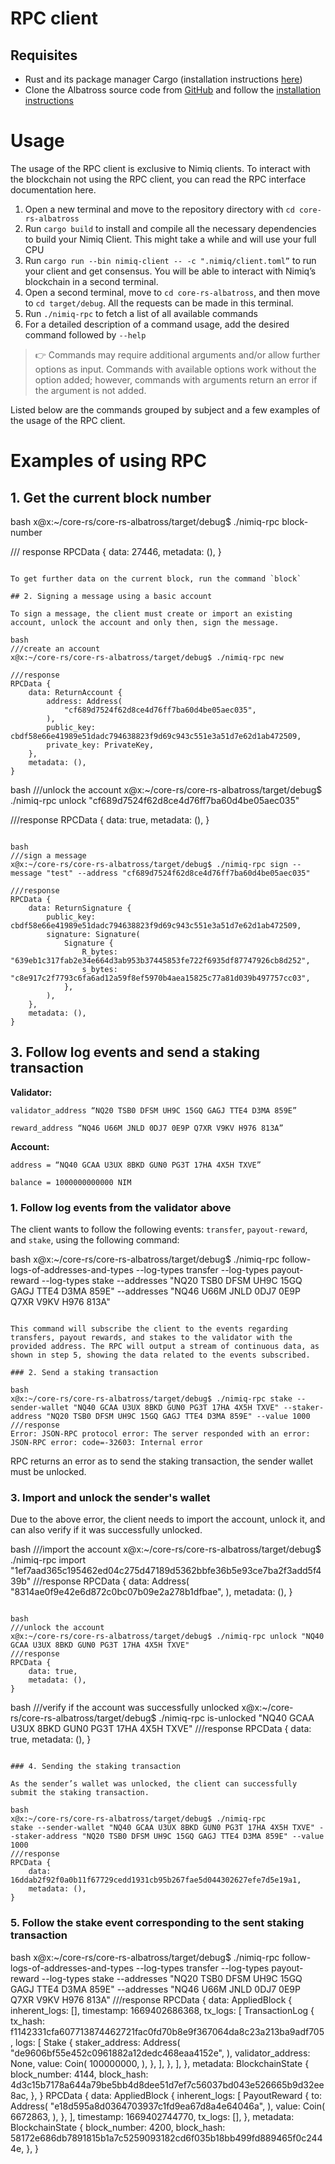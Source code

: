 # RPC client

## Requisites

- Rust and its package manager Cargo (installation instructions [here](https://www.rust-lang.org/learn/get-started))
- Clone the Albatross source code from [GitHub](https://github.com/nimiq/core-rs-albatross) and follow the [installation instructions](https://github.com/nimiq/core-rs-albatross#installation)

# Usage

The usage of the RPC client is exclusive to Nimiq clients. To interact with the blockchain not using the RPC client, you can read the RPC interface documentation here.

1. Open a new terminal and move to the repository directory with `cd core-rs-albatross`
2. Run `cargo build` to install and compile all the necessary dependencies to build your Nimiq Client. This might take a while and will use your full CPU
3. Run `cargo run --bin nimiq-client -- -c ".nimiq/client.toml”` to run your client and get consensus. You will be able to interact with Nimiq’s blockchain in a second terminal.
4. Open a second terminal, move to `cd core-rs-albatross`, and then move to `cd target/debug`. All the requests can be made in this terminal.
5. Run `./nimiq-rpc` to fetch a list of all available commands
6. For a detailed description of a command usage, add the desired command followed by `--help`

> 👉 Commands may require additional arguments and/or allow further options as input. Commands with available options work without the option added; however, commands with arguments return an error if the argument is not added.

Listed below are the commands grouped by subject and a few examples of the usage of the RPC client.

<!-- TODO RPC-policy.md does not exists -->
<!-- [Policy](RPC-policy.md) -->

# Examples of using RPC

## 1. Get the current block number

bash
x@x:~/core-rs/core-rs-albatross/target/debug$ ./nimiq-rpc block-number

/// response
RPCData {
    data: 27446,
    metadata: (),
}
```

To get further data on the current block, run the command `block`

## 2. Signing a message using a basic account

To sign a message, the client must create or import an existing account, unlock the account and only then, sign the message.

bash
///create an account
x@x:~/core-rs/core-rs-albatross/target/debug$ ./nimiq-rpc new

///response
RPCData {
    data: ReturnAccount {
        address: Address(
            "cf689d7524f62d8ce4d76ff7ba60d4be05aec035",
        ),
        public_key: cbdf58e66e41989e51dadc794638823f9d69c943c551e3a51d7e62d1ab472509,
        private_key: PrivateKey,
    },
    metadata: (),
}
```

bash
///unlock the account
x@x:~/core-rs/core-rs-albatross/target/debug$ ./nimiq-rpc unlock "cf689d7524f62d8ce4d76ff7ba60d4be05aec035"

///response
RPCData {
    data: true,
    metadata: (),
}
```

bash
///sign a message
x@x:~/core-rs/core-rs-albatross/target/debug$ ./nimiq-rpc sign --message "test" --address "cf689d7524f62d8ce4d76ff7ba60d4be05aec035"

///response
RPCData {
    data: ReturnSignature {
        public_key: cbdf58e66e41989e51dadc794638823f9d69c943c551e3a51d7e62d1ab472509,
        signature: Signature(
            Signature {
                R_bytes: "639eb1c317fab2e34e664d3ab953b37445853fe722f6935df87747926cb8d252",
                s_bytes: "c8e917c2f7793c6fa6ad12a59f8ef5970b4aea15825c77a81d039b497757cc03",
            },
        ),
    },
    metadata: (),
}
```

## 3. Follow log events and send a staking transaction

**Validator:**

`validator_address “NQ20 TSB0 DFSM UH9C 15GQ GAGJ TTE4 D3MA 859E”`

`reward_address “NQ46 U66M JNLD 0DJ7 0E9P Q7XR V9KV H976 813A”`

**Account:**

`address = “NQ40 GCAA U3UX 8BKD GUN0 PG3T 17HA 4X5H TXVE”`

`balance = 1000000000000 NIM`

### 1. Follow log events from the validator above

The client wants to follow the following events: `transfer`, `payout-reward`, and `stake`, using the following command:

bash
x@x:~/core-rs/core-rs-albatross/target/debug$ ./nimiq-rpc follow-logs-of-addresses-and-types --log-types transfer --log-types payout-reward --log-types stake --addresses "NQ20 TSB0 DFSM UH9C 15GQ GAGJ TTE4 D3MA 859E" --addresses "NQ46 U66M JNLD 0DJ7 0E9P Q7XR V9KV H976 813A"
```

This command will subscribe the client to the events regarding transfers, payout rewards, and stakes to the validator with the provided address. The RPC will output a stream of continuous data, as shown in step 5, showing the data related to the events subscribed.

### 2. Send a staking transaction

bash
x@x:~/core-rs/core-rs-albatross/target/debug$ ./nimiq-rpc stake --sender-wallet "NQ40 GCAA U3UX 8BKD GUN0 PG3T 17HA 4X5H TXVE" --staker-address "NQ20 TSB0 DFSM UH9C 15GQ GAGJ TTE4 D3MA 859E" --value 1000
///response
Error: JSON-RPC protocol error: The server responded with an error: JSON-RPC error: code=-32603: Internal error
```

RPC returns an error as to send the staking transaction, the sender wallet must be unlocked.

### 3. Import and unlock the sender's wallet

Due to the above error, the client needs to import the account, unlock it, and can also verify if it was successfully unlocked.

bash
///import the account
x@x:~/core-rs/core-rs-albatross/target/debug$ ./nimiq-rpc import "1ef7aad365c195462ed04c275d47189d5362bbfe36b5e93ce7ba2f3add5f439b"
///response
RPCData {
    data: Address(
        "8314ae0f9e42e6d872c0bc07b09e2a278b1dfbae",
    ),
    metadata: (),
}
```

bash
///unlock the account
x@x:~/core-rs/core-rs-albatross/target/debug$ ./nimiq-rpc unlock "NQ40 GCAA U3UX 8BKD GUN0 PG3T 17HA 4X5H TXVE"
///response
RPCData {
    data: true,
    metadata: (),
}
```

bash
///verify if the account was successfully unlocked
x@x:~/core-rs/core-rs-albatross/target/debug$ ./nimiq-rpc is-unlocked "NQ40 GCAA U3UX 8BKD GUN0 PG3T 17HA 4X5H TXVE"
///response
RPCData {
    data: true,
    metadata: (),
}
```

### 4. Sending the staking transaction

As the sender’s wallet was unlocked, the client can successfully submit the staking transaction.

bash
x@x:~/core-rs/core-rs-albatross/target/debug$ ./nimiq-rpc
stake --sender-wallet "NQ40 GCAA U3UX 8BKD GUN0 PG3T 17HA 4X5H TXVE" --staker-address "NQ20 TSB0 DFSM UH9C 15GQ GAGJ TTE4 D3MA 859E" --value 1000
///response
RPCData {
    data: 16ddab2f92f0a0b11f67729cedd1931cb95b267fae5d044302627efe7d5e19a1,
    metadata: (),
}
```

### 5. Follow the stake event corresponding to the sent staking transaction

bash
x@x:~/core-rs/core-rs-albatross/target/debug$ ./nimiq-rpc follow-logs-of-addresses-and-types --log-types transfer --log-types payout-reward --log-types stake --addresses "NQ20 TSB0 DFSM UH9C 15GQ GAGJ TTE4 D3MA 859E" --addresses "NQ46 U66M JNLD 0DJ7 0E9P Q7XR V9KV H976 813A"
///response
RPCData {
    data: AppliedBlock {
        inherent_logs: [],
        timestamp: 1669402686368,
        tx_logs: [
            TransactionLog {
                tx_hash: f1142331cfa607713874462721fac0fd70b8e9f367064da8c23a213ba9adf705,
                logs: [
                    Stake {
                        staker_address: Address(
                            "de9606bf55e452c0961882a12dedc468eaa4152e",
                        ),
                        validator_address: None,
                        value: Coin(
                            100000000,
                        ),
                    },
                ],
            },
        ],
    },
    metadata: BlockchainState {
        block_number: 4144,
        block_hash: 4d3c15b7178a644a79be5bb4d8dee51d7ef7c56037bd043e526665b9d32ee8ac,
    },
}
RPCData {
    data: AppliedBlock {
        inherent_logs: [
            PayoutReward {
                to: Address(
                    "e18d595a8d0364703937c1fd9ea67d8a4e64046a",
                ),
                value: Coin(
                    6672863,
                ),
            },
        ],
        timestamp: 1669402744770,
        tx_logs: [],
    },
    metadata: BlockchainState {
        block_number: 4200,
        block_hash: 58172e686db7891815b1a7c5259093182cd6f035b18bb499fd889465f0c2444e,
    },
}
```
